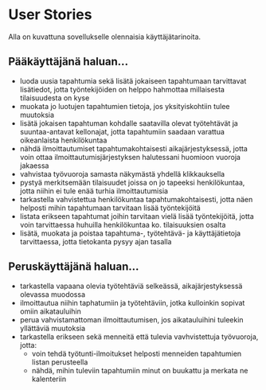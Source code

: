 # User Stories

Alla on kuvattuna sovellukselle olennaisia käyttäjätarinoita.

## Pääkäyttäjänä haluan...

* luoda uusia tapahtumia sekä lisätä jokaiseen tapahtumaan tarvittavat lisätiedot, jotta työntekijöiden on helppo hahmottaa millaisesta tilaisuudesta on kyse
* muokata jo luotujen tapahtumien tietoja, jos yksityiskohtiin tulee muutoksia
* lisätä jokaisen tapahtuman kohdalle saatavilla olevat työtehtävät ja suuntaa-antavat kellonajat, jotta tapahtumiin saadaan varattua oikeanlaista henkilökuntaa
* nähdä ilmoittautumiset tapahtumakohtaisesti aikajärjestyksessä, jotta voin ottaa ilmoittautumisjärjestyksen halutessani huomioon vuoroja jakaessa
* vahvistaa työvuoroja samasta näkymästä yhdellä klikkauksella
* pystyä merkitsemään tilaisuudet joissa on jo tapeeksi henkilökuntaa, jotta niihin ei tule enää turhia ilmoittautumisia
* tarkastella vahvistettua henkilökuntaa tapahtumakohtaisesti, jotta näen helposti mihin tapahtumaan tarvitaan lisää työntekijöitä
* listata erikseen tapahtumat joihin tarvitaan vielä lisää työntekijöitä, jotta voin tarvittaessa huhuilla henkilökuntaa ko. tilaisuuksien osalta
* lisätä, muokata ja poistaa tapahtuma-, työtehtävä- ja käyttäjätietoja tarvittaessa, jotta tietokanta pysyy ajan tasalla

## Peruskäyttäjänä haluan...

* tarkastella vapaana olevia työtehtäviä selkeässä, aikajärjestyksessä olevassa muodossa
* ilmoittautua niihin taphatumiin ja työtehtäviin, jotka kulloinkin sopivat omiin aikatauluihin
* perua vahvistamattoman ilmoittautumisen, jos aikatauluihini tuleekin yllättäviä muutoksia
* tarkastella erikseen sekä menneitä että tulevia vavhvistettuja työvuoroja, jotta:  
  - voin tehdä työtunti-ilmoitukset helposti menneiden tapahtumien listan perusteella
  - nähdä, mihin tuleviin tapahtumiin minut on buukattu ja merkata ne kalenteriin
